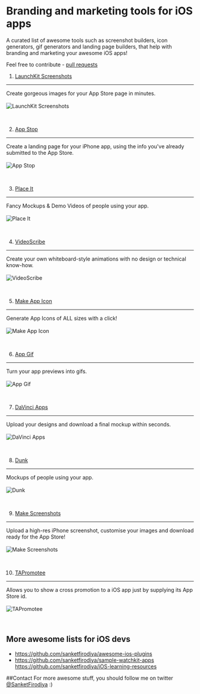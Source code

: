 # Branding and marketing tools for iOS apps
A curated list of awesome tools such as screenshot builders, icon generators, gif generators and landing page builders, that help with branding and marketing your awesome iOS apps!

Feel free to contribute - [pull requests](https://github.com/sanketfirodiya/ios-marketing-resources/pulls)

1. [LaunchKit Screenshots](https://launchkit.io/screenshots)
---
Create gorgeous images for your App Store page in minutes.
<br/><br/>
![LaunchKit Screenshots](https://github.com/sanketfirodiya/ios-marketing-resources/blob/master/Images/LaunchKit.png)

<br/>

2. [App Stop](http://app-stop.appspot.com/)
---
Create a landing page for your iPhone app, using the info you've already submitted to the App Store.
<br/><br/>
![App Stop](https://github.com/sanketfirodiya/ios-marketing-resources/blob/master/Images/AppStop.png)

<br/>

3. [Place It](https://placeit.net/)
---
Fancy Mockups & Demo Videos of people using your app.
<br/><br/>
![Place It](https://github.com/sanketfirodiya/ios-marketing-resources/blob/master/Images/PlaceIt.png)

<br/>

4. [VideoScribe](http://www.videoscribe.co/)
---
Create your own whiteboard-style animations with no design or technical know-how.
<br/><br/>
![VideoScribe](https://github.com/sanketfirodiya/ios-marketing-resources/blob/master/Images/VideoScribe.png)

<br/>

5. [Make App Icon](http://makeappicon.com/)
---
Generate App Icons of ALL sizes with a click!
<br/><br/>
![Make App Icon](https://github.com/sanketfirodiya/ios-marketing-resources/blob/master/Images/MakeAppIcon.png)

<br/>

6. [App Gif](http://appgif.io/)
---
Turn your app previews into gifs.
<br/><br/>
![App Gif](https://github.com/sanketfirodiya/ios-marketing-resources/blob/master/Images/AppGif.png)

<br/>

7. [DaVinci Apps](http://davinciapps.com/)
---
Upload your designs and download a final mockup within seconds.
<br/><br/>
![DaVinci Apps](https://github.com/sanketfirodiya/ios-marketing-resources/blob/master/Images/DaVinciApps.png)

<br/>

8. [Dunk](http://dunnnk.com/)
---
Mockups of people using your app.
<br/><br/>
![Dunk](https://github.com/sanketfirodiya/ios-marketing-resources/blob/master/Images/Dunk.png)

<br/>

9. [Make Screenshots](http://www.makescreenshots.com/)
---
Upload a high-res iPhone screenshot, customise your images and download ready for the App Store!
<br/><br/>
![Make Screenshots](https://github.com/sanketfirodiya/ios-marketing-resources/blob/master/Images/MakeScreenShots.png)

<br/>

10. [TAPromotee](https://github.com/JanC/TAPromotee)
---
Allows you to show a cross promotion to a iOS app just by supplying its App Store id.
<br/><br/>
![TAPromotee](https://github.com/sanketfirodiya/ios-marketing-resources/blob/master/Images/Promotee.png)

<br/>

## More awesome lists for iOS devs
- https://github.com/sanketfirodiya/awesome-ios-plugins
- https://github.com/sanketfirodiya/sample-watchkit-apps
https://github.com/sanketfirodiya/iOS-learning-resources

##Contact
For more awesome stuff, you should follow me on twitter [@SanketFirodiya](https://twitter.com/sanketfirodiya) :)
